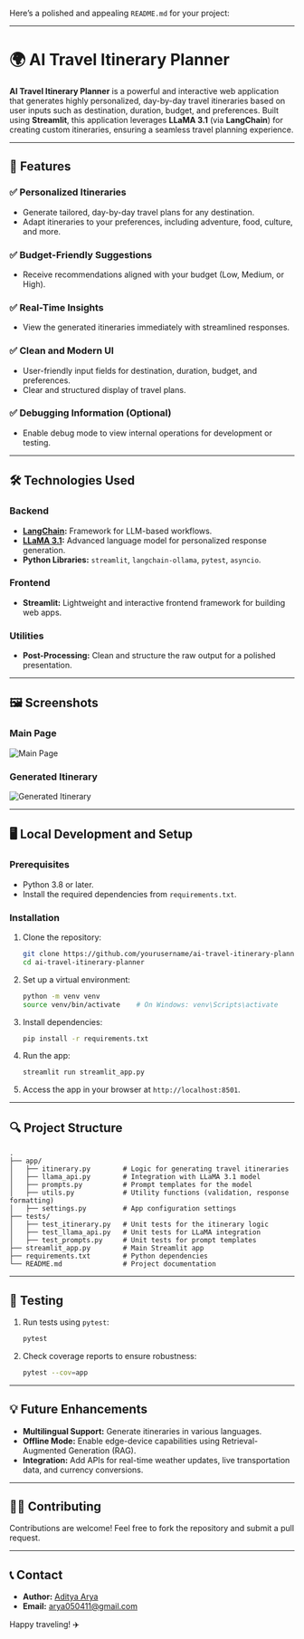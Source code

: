 Here’s a polished and appealing `README.md` for your project:

---

# 🌍 AI Travel Itinerary Planner

**AI Travel Itinerary Planner** is a powerful and interactive web application that generates highly personalized, day-by-day travel itineraries based on user inputs such as destination, duration, budget, and preferences. Built using **Streamlit**, this application leverages **LLaMA 3.1** (via **LangChain**) for creating custom itineraries, ensuring a seamless travel planning experience.

---

## 🚀 Features

### ✅ **Personalized Itineraries**
- Generate tailored, day-by-day travel plans for any destination.
- Adapt itineraries to your preferences, including adventure, food, culture, and more.

### ✅ **Budget-Friendly Suggestions**
- Receive recommendations aligned with your budget (Low, Medium, or High).

### ✅ **Real-Time Insights**
- View the generated itineraries immediately with streamlined responses.

### ✅ **Clean and Modern UI**
- User-friendly input fields for destination, duration, budget, and preferences.
- Clear and structured display of travel plans.

### ✅ **Debugging Information (Optional)**
- Enable debug mode to view internal operations for development or testing.

---

## 🛠️ Technologies Used

### Backend
- **[LangChain](https://github.com/hwchase17/langchain):** Framework for LLM-based workflows.
- **[LLaMA 3.1](https://ollama.com):** Advanced language model for personalized response generation.
- **Python Libraries:** `streamlit`, `langchain-ollama`, `pytest`, `asyncio`.

### Frontend
- **Streamlit:** Lightweight and interactive frontend framework for building web apps.

### Utilities
- **Post-Processing:** Clean and structure the raw output for a polished presentation.

---

## 🖼️ Screenshots

### Main Page
![Main Page](https://via.placeholder.com/800x400?text=Main+Page+Screenshot)

### Generated Itinerary
![Generated Itinerary](https://via.placeholder.com/800x400?text=Generated+Itinerary+Screenshot)

---

## 🖥️ Local Development and Setup

### Prerequisites
- Python 3.8 or later.
- Install the required dependencies from `requirements.txt`.

### Installation

1. Clone the repository:
   ```bash
   git clone https://github.com/yourusername/ai-travel-itinerary-planner.git
   cd ai-travel-itinerary-planner
   ```

2. Set up a virtual environment:
   ```bash
   python -m venv venv
   source venv/bin/activate    # On Windows: venv\Scripts\activate
   ```

3. Install dependencies:
   ```bash
   pip install -r requirements.txt
   ```

4. Run the app:
   ```bash
   streamlit run streamlit_app.py
   ```

5. Access the app in your browser at `http://localhost:8501`.

---

## 🔍 Project Structure

```
.
├── app/
│   ├── itinerary.py        # Logic for generating travel itineraries
│   ├── llama_api.py        # Integration with LLaMA 3.1 model
│   ├── prompts.py          # Prompt templates for the model
│   ├── utils.py            # Utility functions (validation, response formatting)
│   ├── settings.py         # App configuration settings
├── tests/
│   ├── test_itinerary.py   # Unit tests for the itinerary logic
│   ├── test_llama_api.py   # Unit tests for LLaMA integration
│   ├── test_prompts.py     # Unit tests for prompt templates
├── streamlit_app.py        # Main Streamlit app
├── requirements.txt        # Python dependencies
└── README.md               # Project documentation
```

---

## 🧪 Testing

1. Run tests using `pytest`:
   ```bash
   pytest
   ```

2. Check coverage reports to ensure robustness:
   ```bash
   pytest --cov=app
   ```

---

## 💡 Future Enhancements
- **Multilingual Support:** Generate itineraries in various languages.
- **Offline Mode:** Enable edge-device capabilities using Retrieval-Augmented Generation (RAG).
- **Integration:** Add APIs for real-time weather updates, live transportation data, and currency conversions.

---

## 👨‍💻 Contributing
Contributions are welcome! Feel free to fork the repository and submit a pull request.

---

## 📞 Contact
- **Author:** [Aditya Arya](https://github.com/Adityarya11)
- **Email:** arya050411@gmail.com

Happy traveling! ✈️